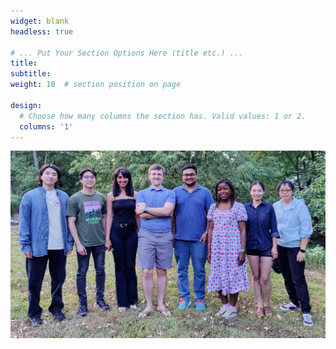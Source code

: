```yaml
---
widget: blank
headless: true

# ... Put Your Section Options Here (title etc.) ...
title:
subtitle:
weight: 10  # section position on page

design:
  # Choose how many columns the section has. Valid values: 1 or 2.
  columns: '1'
---
```


<html>
<head>
<meta name="viewport" content="width=device-width, initial-scale=1">
<style>
img {
  display: block;
  margin-left: auto;
  margin-right: auto;
}
</style>
</head>
<body>

<img src="Kingsbury_group_fall_2024.jpg" alt="Group picture" width="1000" height="300" class="center">

</body>
</html>


